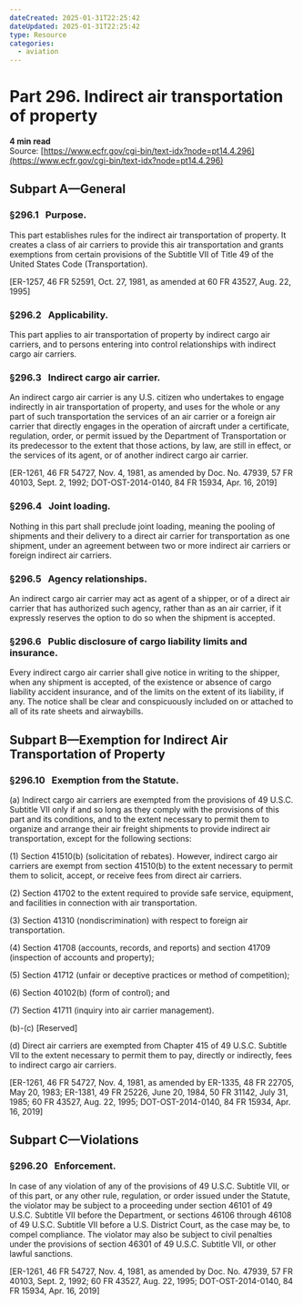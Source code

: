 ```yaml
---
dateCreated: 2025-01-31T22:25:42
dateUpdated: 2025-01-31T22:25:42
type: Resource
categories:
  - aviation
---
```


# Part 296. Indirect air transportation of property
**4 min read**  
Source: [https://www.ecfr.gov/cgi-bin/text-idx?node=pt14.4.296](https://www.ecfr.gov/cgi-bin/text-idx?node=pt14.4.296)

<div>

## Subpart A—General

### §296.1   Purpose.

This part establishes rules for the indirect air transportation of property. It creates a class of air carriers to provide this air transportation and grants exemptions from certain provisions of the Subtitle VII of Title 49 of the United States Code (Transportation).

\[ER-1257, 46 FR 52591, Oct. 27, 1981, as amended at 60 FR 43527, Aug. 22, 1995\]

### §296.2   Applicability.

This part applies to air transportation of property by indirect cargo air carriers, and to persons entering into control relationships with indirect cargo air carriers.

### §296.3   Indirect cargo air carrier.

An indirect cargo air carrier is any U.S. citizen who undertakes to engage indirectly in air transportation of property, and uses for the whole or any part of such transportation the services of an air carrier or a foreign air carrier that directly engages in the operation of aircraft under a certificate, regulation, order, or permit issued by the Department of Transportation or its predecessor to the extent that those actions, by law, are still in effect, or the services of its agent, or of another indirect cargo air carrier.

\[ER-1261, 46 FR 54727, Nov. 4, 1981, as amended by Doc. No. 47939, 57 FR 40103, Sept. 2, 1992; DOT-OST-2014-0140, 84 FR 15934, Apr. 16, 2019\]

### §296.4   Joint loading.

Nothing in this part shall preclude joint loading, meaning the pooling of shipments and their delivery to a direct air carrier for transportation as one shipment, under an agreement between two or more indirect air carriers or foreign indirect air carriers.

### §296.5   Agency relationships.

An indirect cargo air carrier may act as agent of a shipper, or of a direct air carrier that has authorized such agency, rather than as an air carrier, if it expressly reserves the option to do so when the shipment is accepted.

### §296.6   Public disclosure of cargo liability limits and insurance.

Every indirect cargo air carrier shall give notice in writing to the shipper, when any shipment is accepted, of the existence or absence of cargo liability accident insurance, and of the limits on the extent of its liability, if any. The notice shall be clear and conspicuously included on or attached to all of its rate sheets and airwaybills.

## Subpart B—Exemption for Indirect Air Transportation of Property

### §296.10   Exemption from the Statute.

\(a\) Indirect cargo air carriers are exempted from the provisions of 49 U.S.C. Subtitle VII only if and so long as they comply with the provisions of this part and its conditions, and to the extent necessary to permit them to organize and arrange their air freight shipments to provide indirect air transportation, except for the following sections:

\(1\) Section 41510(b) (solicitation of rebates). However, indirect cargo air carriers are exempt from section 41510(b) to the extent necessary to permit them to solicit, accept, or receive fees from direct air carriers.

\(2\) Section 41702 to the extent required to provide safe service, equipment, and facilities in connection with air transportation.

\(3\) Section 41310 (nondiscrimination) with respect to foreign air transportation.

\(4\) Section 41708 (accounts, records, and reports) and section 41709 (inspection of accounts and property);

\(5\) Section 41712 (unfair or deceptive practices or method of competition);

\(6\) Section 40102(b) (form of control); and

\(7\) Section 41711 (inquiry into air carrier management).

(b)-(c) \[Reserved\]

\(d\) Direct air carriers are exempted from Chapter 415 of 49 U.S.C. Subtitle VII to the extent necessary to permit them to pay, directly or indirectly, fees to indirect cargo air carriers.

\[ER-1261, 46 FR 54727, Nov. 4, 1981, as amended by ER-1335, 48 FR 22705, May 20, 1983; ER-1381, 49 FR 25226, June 20, 1984, 50 FR 31142, July 31, 1985; 60 FR 43527, Aug. 22, 1995; DOT-OST-2014-0140, 84 FR 15934, Apr. 16, 2019\]

## Subpart C—Violations

### §296.20   Enforcement.

In case of any violation of any of the provisions of 49 U.S.C. Subtitle VII, or of this part, or any other rule, regulation, or order issued under the Statute, the violator may be subject to a proceeding under section 46101 of 49 U.S.C. Subtitle VII before the Department, or sections 46106 through 46108 of 49 U.S.C. Subtitle VII before a U.S. District Court, as the case may be, to compel compliance. The violator may also be subject to civil penalties under the provisions of section 46301 of 49 U.S.C. Subtitle VII, or other lawful sanctions.

\[ER-1261, 46 FR 54727, Nov. 4, 1981, as amended by Doc. No. 47939, 57 FR 40103, Sept. 2, 1992; 60 FR 43527, Aug. 22, 1995; DOT-OST-2014-0140, 84 FR 15934, Apr. 16, 2019\]

</div>